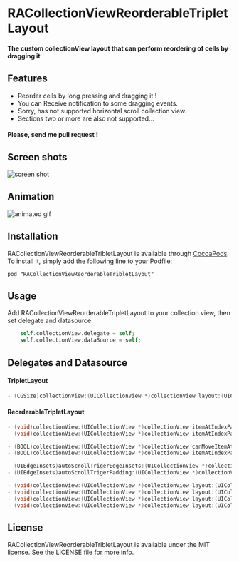 RACollectionViewReorderableTripletLayout
=======================

#### The custom collectionView layout that can perform reordering of cells by dragging it


## Features
- Reorder cells by long pressing and dragging it !
- You can Receive notification to some dragging events.
- Sorry, has not supported horizontal scroll collection view.
- Sections two or more are also not supported...

#### Please, send me pull request !


## Screen shots
![screen shot](https://github.com/ra1028/RACollectionViewReorderableTripletLayout/raw/master/Assets/screenshot.png)


## Animation
![animated gif](https://github.com/ra1028/RACollectionViewReorderableTripletLayout/raw/master/Assets/animation.gif)


## Installation

RACollectionViewReorderableTribletLayout is available through [CocoaPods](http://cocoapods.org). To install
it, simply add the following line to your Podfile:

    pod "RACollectionViewReorderableTribletLayout"


## Usage
Add RACollectionViewReorderableTripletLayout to your collection view, then set delegate and datasource.
```Objective-C
    self.collectionView.delegate = self;
    self.collectionView.dataSource = self;
```


## Delegates and Datasource
#### TripletLayout
```Objective-C
- (CGSize)collectionView:(UICollectionView *)collectionView layout:(UICollectionViewLayout *)collectionViewLayout sizeForLargeItemsInSection:(NSInteger)section; //Default to automaticaly grow square !
```
#### ReorderableTripletLayout
```Objective-C
- (void)collectionView:(UICollectionView *)collectionView itemAtIndexPath:(NSIndexPath *)fromIndexPath willMoveToIndexPath:(NSIndexPath *)toIndexPath;
- (void)collectionView:(UICollectionView *)collectionView itemAtIndexPath:(NSIndexPath *)fromIndexPath didMoveToIndexPath:(NSIndexPath *)toIndexPath;

- (BOOL)collectionView:(UICollectionView *)collectionView canMoveItemAtIndexPath:(NSIndexPath *)indexPath;
- (BOOL)collectionView:(UICollectionView *)collectionView itemAtIndexPath:(NSIndexPath *)fromIndexPath canMoveToIndexPath:(NSIndexPath *)toIndexPath;
```

```Objective-c
- (UIEdgeInsets)autoScrollTrigerEdgeInsets:(UICollectionView *)collectionView; //Sorry, has not supported horizontal scroll.
- (UIEdgeInsets)autoScrollTrigerPadding:(UICollectionView *)collectionView;

- (void)collectionView:(UICollectionView *)collectionView layout:(UICollectionViewLayout *)collectionViewLayout willBeginDraggingItemAtIndexPath:(NSIndexPath *)indexPath;
- (void)collectionView:(UICollectionView *)collectionView layout:(UICollectionViewLayout *)collectionViewLayout didBeginDraggingItemAtIndexPath:(NSIndexPath *)indexPath;
- (void)collectionView:(UICollectionView *)collectionView layout:(UICollectionViewLayout *)collectionViewLayout willEndDraggingItemAtIndexPath:(NSIndexPath *)indexPath;
- (void)collectionView:(UICollectionView *)collectionView layout:(UICollectionViewLayout *)collectionViewLayout didEndDraggingItemAtIndexPath:(NSIndexPath *)indexPath;
```


## License
RACollectionViewReorderableTribletLayout is available under the MIT license. See the LICENSE file for more info.

